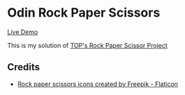 # Odin Rock Paper Scissors
[Live Demo](https://devansh-baghel.github.io/odin-rock-paper-scissors/)

This is my solution of [TOP's Rock Paper Scissor Project](https://www.theodinproject.com/lessons/foundations-rock-paper-scissors)

## Credits
- <a href="https://www.flaticon.com/free-icons/rock-paper-scissors" title="rock paper scissors icons">Rock paper scissors icons created by Freepik - Flaticon</a>
